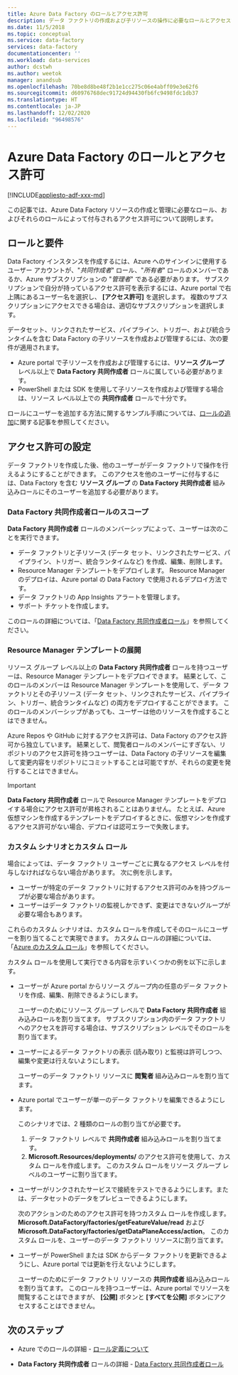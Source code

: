```yaml
---
title: Azure Data Factory のロールとアクセス許可
description: データ ファクトリの作成および子リソースの操作に必要なロールとアクセス許可について説明します。
ms.date: 11/5/2018
ms.topic: conceptual
ms.service: data-factory
services: data-factory
documentationcenter: ''
ms.workload: data-services
author: dcstwh
ms.author: weetok
manager: anandsub
ms.openlocfilehash: 70be8d8be48f2b1e1cc275c06e4abff09e3e62f6
ms.sourcegitcommit: d60976768dec91724d94430fb6fc9498fdc1db37
ms.translationtype: HT
ms.contentlocale: ja-JP
ms.lasthandoff: 12/02/2020
ms.locfileid: "96498576"
---
```

# <a name="roles-and-permissions-for-azure-data-factory"></a>Azure Data Factory のロールとアクセス許可

[!INCLUDE[appliesto-adf-xxx-md](includes/appliesto-adf-xxx-md.md)]


この記事では、Azure Data Factory リソースの作成と管理に必要なロール、およびそれらのロールによって付与されるアクセス許可について説明します。

## <a name="roles-and-requirements"></a>ロールと要件

Data Factory インスタンスを作成するには、Azure へのサインインに使用するユーザー アカウントが、"*共同作成者*" ロール、"*所有者*" ロールのメンバーであるか、Azure サブスクリプションの "*管理者*" である必要があります。 サブスクリプションで自分が持っているアクセス許可を表示するには、Azure portal で右上隅にあるユーザー名を選択し、 **[アクセス許可]** を選択します。 複数のサブスクリプションにアクセスできる場合は、適切なサブスクリプションを選択します。 

データセット、リンクされたサービス、パイプライン、トリガー、および統合ランタイムを含む Data Factory の子リソースを作成および管理するには、次の要件が適用されます。
- Azure portal で子リソースを作成および管理するには、**リソース グループ** レベル以上で **Data Factory 共同作成者** ロールに属している必要があります。
- PowerShell または SDK を使用して子リソースを作成および管理する場合は、リソース レベル以上での **共同作成者** ロールで十分です。

ロールにユーザーを追加する方法に関するサンプル手順については、[ロールの追加](../cost-management-billing/manage/add-change-subscription-administrator.md)に関する記事を参照してください。

## <a name="set-up-permissions"></a>アクセス許可の設定

データ ファクトリを作成した後、他のユーザーがデータ ファクトリで操作を行えるようにすることができます。 このアクセスを他のユーザーに付与するには、Data Factory を含む **リソース グループ** の **Data Factory 共同作成者** 組み込みロールにそのユーザーを追加する必要があります。

### <a name="scope-of-the-data-factory-contributor-role"></a>Data Factory 共同作成者ロールのスコープ

**Data Factory 共同作成者** ロールのメンバーシップによって、ユーザーは次のことを実行できます。
- データ ファクトリと子リソース (データ セット、リンクされたサービス、パイプライン、トリガー、統合ランタイムなど) を作成、編集、削除します。
- Resource Manager テンプレートをデプロイします。 Resource Manager のデプロイは、Azure portal の Data Factory で使用されるデプロイ方法です。
- データ ファクトリの App Insights アラートを管理します。
- サポート チケットを作成します。

このロールの詳細については、「[Data Factory 共同作成者ロール](../role-based-access-control/built-in-roles.md#data-factory-contributor)」を参照してください。

### <a name="resource-manager-template-deployment"></a>Resource Manager テンプレートの展開

リソース グループ レベル以上の **Data Factory 共同作成者** ロールを持つユーザーは、Resource Manager テンプレートをデプロイできます。 結果として、このロールのメンバーは Resource Manager テンプレートを使用して、データ ファクトリとその子リソース (データ セット、リンクされたサービス、パイプライン、トリガー、統合ランタイムなど) の両方をデプロイすることができます。 このロールのメンバーシップがあっても、ユーザーは他のリソースを作成することはできません。

Azure Repos や GitHub に対するアクセス許可は、Data Factory のアクセス許可から独立しています。 結果として、閲覧者ロールのメンバーにすぎない、リポジトリのアクセス許可を持つユーザーは、Data Factory の子リソースを編集して変更内容をリポジトリにコミットすることは可能ですが、それらの変更を発行することはできません。

> [!IMPORTANT]
> **Data Factory 共同作成者** ロールで Resource Manager テンプレートをデプロイする場合にアクセス許可が昇格されることはありません。 たとえば、Azure 仮想マシンを作成するテンプレートをデプロイするときに、仮想マシンを作成するアクセス許可がない場合、デプロイは認可エラーで失敗します。

### <a name="custom-scenarios-and-custom-roles"></a>カスタム シナリオとカスタム ロール

場合によっては、データ ファクトリ ユーザーごとに異なるアクセス レベルを付与しなければならない場合があります。 次に例を示します。
- ユーザーが特定のデータ ファクトリに対するアクセス許可のみを持つグループが必要な場合があります。
- ユーザーはデータ ファクトリの監視しかできず、変更はできないグループが必要な場合もあります。

これらのカスタム シナリオは、カスタム ロールを作成してそのロールにユーザーを割り当てることで実現できます。 カスタム ロールの詳細については、「[Azure のカスタム ロール](..//role-based-access-control/custom-roles.md)」を参照してください。

カスタム ロールを使用して実行できる内容を示すいくつかの例を以下に示します。

- ユーザーが Azure portal からリソース グループ内の任意のデータ ファクトリを作成、編集、削除できるようにします。

  ユーザーのためにリソース グループ レベルで **Data Factory 共同作成者** 組み込みロールを割り当てます。 サブスクリプション内のデータ ファクトリへのアクセスを許可する場合は、サブスクリプション レベルでそのロールを割り当てます。

- ユーザーによるデータ ファクトリの表示 (読み取り) と監視は許可しつつ、編集や変更は行えないようにします。

  ユーザーのデータ ファクトリ リソースに **閲覧者** 組み込みロールを割り当てます。

- Azure portal でユーザーが単一のデータ ファクトリを編集できるようにします。

  このシナリオでは、2 種類のロールの割り当てが必要です。

  1. データ ファクトリ レベルで **共同作成者** 組み込みロールを割り当てます。
  2. **Microsoft.Resources/deployments/** のアクセス許可を使用して、カスタム ロールを作成します。 このカスタム ロールをリソース グループ レベルのユーザーに割り当てます。

- ユーザーがリンクされたサービスで接続をテストできるようにします。または、データセットのデータをプレビューできるようにします。

    次のアクションのためのアクセス許可を持つカスタム ロールを作成します。**Microsoft.DataFactory/factories/getFeatureValue/read** および **Microsoft.DataFactory/factories/getDataPlaneAccess/action**。 このカスタム ロールを、ユーザーのデータ ファクトリ リソースに割り当てます。

- ユーザーが PowerShell または SDK からデータ ファクトリを更新できるようにし、Azure portal では更新を行えないようにします。

  ユーザーのためにデータ ファクトリ リソースの **共同作成者** 組み込みロールを割り当てます。 このロールを持つユーザーは、Azure portal でリソースを閲覧することはできますが、 **[公開]** ボタンと **[すべてを公開]** ボタンにアクセスすることはできません。

## <a name="next-steps"></a>次のステップ

- Azure でのロールの詳細 - [ロール定義について](../role-based-access-control/role-definitions.md)

- **Data Factory 共同作成者** ロールの詳細 - [Data Factory 共同作成者ロール](../role-based-access-control/built-in-roles.md#data-factory-contributor)
